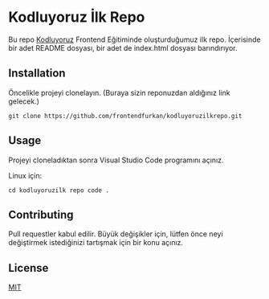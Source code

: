 # Kodluyoruz İlk Repo

Bu repo [Kodluyoruz](https://kodluyoruz.org) Frontend Eğitiminde oluşturduğumuz ilk repo. İçerisinde bir adet README dosyası, bir adet de index.html dosyası barındırıyor.

## Installation

Öncelikle projeyi clonelayın. (Buraya sizin reponuzdan aldığınız link gelecek.)

``` git clone https://github.com/frontendfurkan/kodluyoruzilkrepo.git ```

## Usage

Projeyi cloneladıktan sonra Visual Studio Code programını açınız.

Linux için: 

``` cd kodluyoruzilk repo code . ```

## Contributing

Pull requestler kabul edilir. Büyük değişikler için, lütfen önce neyi değiştirmek istediğinizi tartışmak için bir konu açınız.

## License

[MIT](https://google.com.tr)
